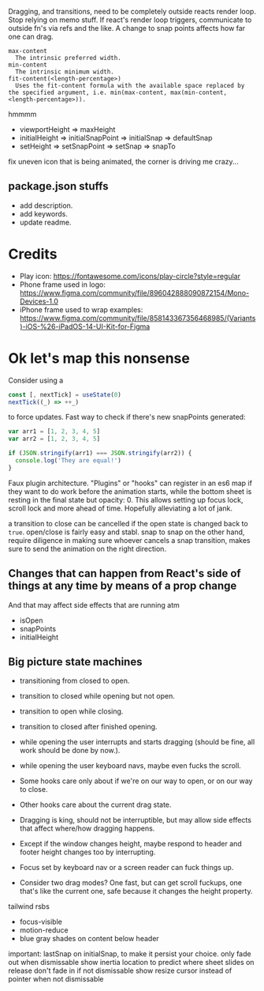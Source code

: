 Dragging, and transitions, need to be completely outside reacts render loop.
Stop relying on memo stuff.
If react's render loop triggers, communicate to outside fn's via refs and the like.
A change to snap points affects how far one can drag.

```
max-content
  The intrinsic preferred width.
min-content
  The intrinsic minimum width.
fit-content(<length-percentage>)
  Uses the fit-content formula with the available space replaced by the specified argument, i.e. min(max-content, max(min-content, <length-percentage>)).

```

hmmmm

- viewportHeight => maxHeight
- initialHeight => initialSnapPoint => initialSnap => defaultSnap
- setHeight => setSnapPoint => setSnap => snapTo

fix uneven icon that is being animated, the corner is driving me crazy...

## package.json stuffs

- add description.
- add keywords.
- update readme.

# Credits

- Play icon: https://fontawesome.com/icons/play-circle?style=regular
- Phone frame used in logo: https://www.figma.com/community/file/896042888090872154/Mono-Devices-1.0
- iPhone frame used to wrap examples: https://www.figma.com/community/file/858143367356468985/(Variants)-iOS-%26-iPadOS-14-UI-Kit-for-Figma

# Ok let's map this nonsense

Consider using a

```js
const [, nextTick] = useState(0)
nextTick((_) => ++_)
```

to force updates.
Fast way to check if there's new snapPoints generated:

```js
var arr1 = [1, 2, 3, 4, 5]
var arr2 = [1, 2, 3, 4, 5]

if (JSON.stringify(arr1) === JSON.stringify(arr2)) {
  console.log('They are equal!')
}
```

Faux plugin architecture. "Plugins" or "hooks" can register in an es6 map if they want to do work before the animation starts, while the bottom sheet is resting in the final state but opacity: 0. This allows setting up focus lock, scroll lock and more ahead of time. Hopefully alleviating a lot of jank.

a transition to close can be cancelled if the open state is changed back to `true`.
open/close is fairly easy and stabl. snap to snap on the other hand, require diligence in making sure whoever cancels a snap transition, makes sure to send the animation on the right direction.

## Changes that can happen from React's side of things at any time by means of a prop change

And that may affect side effects that are running atm

- isOpen
- snapPoints
- initialHeight

## Big picture state machines

- transitioning from closed to open.
- transition to closed while opening but not open.
- transition to open while closing.
- transition to closed after finished opening.
- while opening the user interrupts and starts dragging (should be fine, all work should be done by now.).
- while opening the user keyboard navs, maybe even fucks the scroll.

- Some hooks care only about if we're on our way to open, or on our way to close.
- Other hooks care about the current drag state.
- Dragging is king, should not be interruptible, but may allow side effects that affect where/how dragging happens.
- Except if the window changes height, maybe respond to header and footer height changes too by interrupting.
- Focus set by keyboard nav or a screen reader can fuck things up.
- Consider two drag modes? One fast, but can get scroll fuckups, one that's like the current one, safe because it changes the height property.

tailwind rsbs

- focus-visible
- motion-reduce
- blue gray shades on content below header

important:
lastSnap on initialSnap, to make it persist your choice.
only fade out when dismissable
show inertia location to predict where sheet slides on release
don't fade in if not dismissable
show resize cursor instead of pointer when not dismissable
